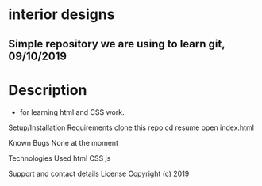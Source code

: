 # interior designs
## Simple repository we are using to learn git, 09/10/2019

# Description
* for learning html and CSS work.

Setup/Installation Requirements
clone this repo
cd resume
open index.html

Known Bugs
None at the moment

Technologies Used
html
CSS
js

Support and contact details
License
Copyright (c) 2019